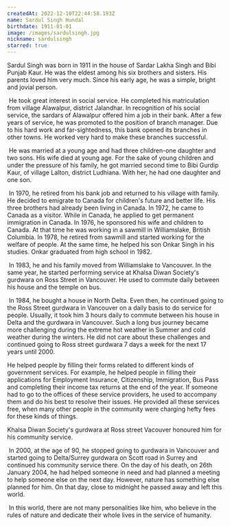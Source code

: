 ```yaml
---
createdAt: 2022-12-10T22:44:58.193Z
name: Sardul Singh Hundal
birthdate: 1911-01-01
image: /images/sardulsingh.jpg
nickname: sardulsingh
starred: true
---
```

Sardul Singh was born in 1911 in the house of Sardar Lakha Singh and Bibi Punjab Kaur. He was the eldest among his six brothers and sisters. His parents loved him very much. Since his early age, he was a simple, bright and jovial person.   

 He took great interest in social service. He completed his matriculation from village Alawalpur, district Jalandhar. In recognition of his social service, the sardars of Alawalpur offered him a job in their bank. After a few years of service, he was promoted to the position of branch manager. Due to his hard work and far-sightedness, this bank opened its branches in other towns. He worked very hard to make these branches successful.   

 He was married at a young age and had three children-one daughter and two sons. His wife died at young age. For the sake of young children and under the pressure of his family, he got married second time to Bibi Gurdip Kaur, of village Lalton, district Ludhiana. With her, he had one daughter and one son.

 In 1970, he retired from his bank job and returned to his village with family. He decided to emigrate to Canada for children's future and better life. His three brothers had already been living in Canada. In 1972, he came to Canada as a visitor. While in Canada, he applied to get permanent immigration in Canada. In 1976, he sponsored his wife and children to Canada. At that time he was working in a sawmill in Williamslake, British Columbia. In 1978, he retired from sawmill and started working for the welfare of people. At the same time, he helped his son Onkar Singh in his studies. Onkar graduated from high school in 1982. 

 In 1983, he and his family moved from Williamslake to Vancouver. In the same year, he started performing service at Khalsa Diwan Society's gurdwara on Ross Street in Vancouver. He used to commute daily between his house and the temple on bus. 

 In 1984, he bought a house in North Delta. Even then, he continued going to the Ross Street gurdwara in Vancouver on a daily basis to do service for people. Usually, it took him 3 hours daily to commute between his house in Delta and the gurdwara in Vancouver. Such a long bus journey became more challenging during the extreme hot weather in Summer and cold weather during the winters. He did not care about these challenges and continued going to Ross street gurdwara 7 days a week for the next 17 years until 2000. 

He helped people by filling their forms related to different kinds of government services. For example, he helped people in filling their applications for Employment Insurance, Citizenship, Immigration, Bus Pass and completing their income tax returns at the end of the year. If someone had to go to the offices of these service providers, he used to accompany them and do his best to resolve their issues. He provided all these services free, when many other people in the community were charging hefty fees for these kinds of things.    

Khalsa Diwan Society's gurdwara at Ross street Vacouver honoured him for his community service.   

 In 2000, at the age of 90, he stopped going to gurdwara in Vancouver and started going to Delta/Surrey gurdwara on Scott road in Surrey and continued his community service there. On the day of his death, on 26th January 2004, he had helped someone in need and had planned a meeting to help someone else on the next day. However, nature has something else planned for him. On that day, close to midnight he passed away and left this world.  

 In this world, there are not many personalities like him, who believe in the rules of nature and dedicate their whole lives in the service of humanity.